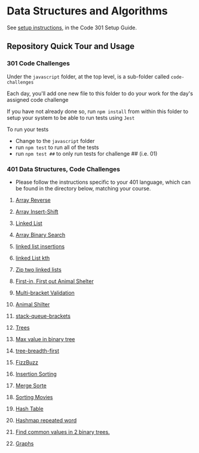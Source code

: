 # Data Structures and Algorithms

See [setup instructions](https://codefellows.github.io/setup-guide/code-301/2-code-challenges), in the Code 301 Setup Guide.

## Repository Quick Tour and Usage

### 301 Code Challenges

Under the `javascript` folder, at the top level, is a sub-folder called `code-challenges`

Each day, you'll add one new file to this folder to do your work for the day's assigned code challenge

If you have not already done so, run `npm install` from within this folder to setup your system to be able to run tests using `Jest`

To run your tests

- Change to the `javascript` folder
- run `npm test` to run all of the tests
- run `npm test ##` to only run tests for challenge ## (i.e. 01)

### 401 Data Structures, Code Challenges

- Please follow the instructions specific to your 401 language, which can be found in the directory below, matching your course.
1. [Array Reverse](./javascript/ArrayReverse/README.md)
2. [Array Insert-Shift](./javascript/ArrayInsertShift/README.md)
3. [Linked List](./javascript/linked-list/README.md)
4. [Array Binary Search](./javascript/ArrayBinarySearch/README.md)
5. [linked list insertions](./javascript/LinkedListInsertions/README.md)
6. [linked List kth](./javascript/linked-list-kth/README.md)
7. [Zip two linked lists](./javascript/linked-list-zip/README.md)
8. [First-in, First out Animal Shelter](./javascript/FIFOAnimal/README.md)
9. [Multi-bracket Validation](./javascript/Multi-bracketValidation/README.md)
10. [Animal Shilter](./javascript/FIFOAnimal/README.md)

11. [stack-queue-brackets](./javascript/Multi-bracketValidation/README.md)
12. [Trees](./javascript/Trees/README.md)
13. [Max value in binary tree](./javascript/Trees/MaxValue/README.md)
14. [tree-breadth-first](./javascript/Trees/BreadthFirst/README.md)
15. [FizzBuzz](./javascript/Trees/FizzBuzz/README.md)
16. [Insertion Sorting](./javascript/InsrtionSorting/README.md)
17. [Merge Sorte](./javascript/MergeSort/README.md)
18. [Sorting Movies](./javascript/movies/movies.md)
19. [Hash Table](./javascript/HashTable/Hashtable.md)
20. [Hashmap repeated word](./javascript/repeatedWord/README.md)
21. [Find common values in 2 binary trees.](./javascript/treeIntersection/README.md)
22. [Graphs](./javascript/Graphs/README.md)